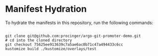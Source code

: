 
# Manifest Hydration

To hydrate the manifests in this repository, run the following commands:

```shell

git clone git@github.com:procinger/argo-git-promoter-demo.git
# cd into the cloned directory
git checkout 75625ee913639c7a5ae6ac0b71c47a494433c6cc
kustomize build ./kustomize/overlays/test
```